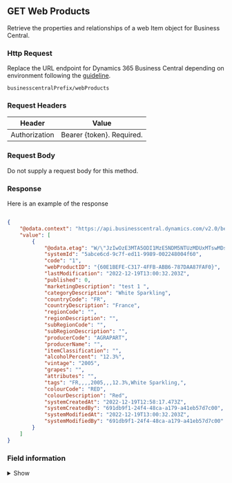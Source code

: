 ## GET Web Products

Retrieve the properties and relationships of a web Item object for Business Central.

### Http Request

Replace the URL endpoint for Dynamics 365 Business Central depending on environment following the [guideline](#endpoints-businesscentralPrefix-structure).

~~~ api
businesscentralPrefix/webProducts
~~~

### Request Headers

Header | Value |
--- | --- |
Authorization | Bearer {token}. Required.|

### Request Body

Do not supply a request body for this method.

### Response

Here is an example of the response

```json

{
    "@odata.context": "https://api.businesscentral.dynamics.com/v2.0/bevicasaas.onmicrosoft.com/tvt_develop/api/tvisiontech/webbevica/v2.0/$metadata#companies(08f3eaa4-1d0f-ed11-90eb-0022480090f7)/webProducts",
    "value": [
        {
            "@odata.etag": "W/\"JzIwOzE3MTA5ODI1MzE5NDM5NTUzMDUxMTswMDsn\"",
            "systemId": "5abce6cd-9c7f-ed11-9989-002248004f60",
            "code": "1",
            "webProductID": "{60E1BEFE-C317-4FFB-ABB6-787DAA87FAF0}",
            "lastModification": "2022-12-19T13:00:32.203Z",
            "published": 0,
            "marketingDescription": "test 1 ",
            "categoryDescription": "White Sparkling",
            "countryCode": "FR",
            "countryDescription": "France",
            "regionCode": "",
            "regionDescription": "",
            "subRegionCode": "",
            "subRegionDescription": "",
            "producerCode": "AGRAPART",
            "producerName": "",
            "itemClassification": "",
            "alcoholPercent": "12.3%",
            "vintage": "2005",
            "grapes": "",
            "attributes": "",
            "tags": "FR,,,,2005,,,12.3%,White Sparkling,",
            "colourCode": "RED",
            "colourDescription": "Red",
            "systemCreatedAt": "2022-12-19T12:58:17.473Z",
            "systemCreatedBy": "691db9f1-24f4-48ca-a179-a41eb57d7c00",
            "systemModifiedAt": "2022-12-19T13:00:32.203Z",
            "systemModifiedBy": "691db9f1-24f4-48ca-a179-a41eb57d7c00"
        }
    ]
}
```

### Field information
<details>
  <summary>Show</summary>

| Relation | Source Table | Field Caption | Field Type | Field Length | Note |
| ----------- | ----------- | ----------- | ---------- | ------------ |---------- |
|  1       |  Web Product      |  Code        | String |  20          |           |
|  1       |  Web Product      |  Web Product Id  | String |  20      |           |
|  1       |  Web Product      |  Web Last Md. Date Time  | DateTime     |           |
|  1       |  Web Product      |  Published  | Boolean    |               ||
|  1       |  Web Product      |  Last Modification  | DateTime          ||
|  1       |  Web Product      |  Marketing Description  |String |100 |
|  1       |  Web Product      |  Category Code  |String | 20 |
|  1       |  Web Product      |  Category Description  |String | 50 |
|  1       |  Web Product      |  Country Code  |String | 20 |
|  1       |  Web Product      |  Country Description  |  String | 50|
|  1       |  Web Product      |  Region Code  |String | 20 |
|  1       |  Web Product      |  Region Description  |String | 50 |
|  1       |  Web Product      |  SubRegion Code  |String | 20 |
|  1       |  Web Product      |  SubRegion Description  |String | 50 |
|  1       |  Web Product      |  Producer  |String | 20 |
|  1       |  Web Product      |  Item Classification  |String | 20 |
|  1       |  Web Product      |  Alcohol Percent  |Decimal ||
|  1       |  Web Product      |  Vintage  |String | 10 |
|  1       |  Web Product      |  Grapes  |String |  |
|  1       |  Web Product      |  Attributes  |String |  |
|  1       |  Web Product      |  Tags  |String |  |
|  1       |  Web Product      |  Colour Code  |String | 20 |
|  1       |  Web Product      |  Colour Description  |String | 50 |
|  1       |  Web Product      |  System Id | GUID |  |  |
|  1       |  Web Product      |  System Created At | DateTime |  |  |
|  1       |  Web Product      |  System Created By  | String |  |  |
|  1       |  Web Product      |  System Modified At | DateTime |  |  |
|  1       |  Web Product      |  System Modified By | String |  |  |
<!-- |  1..1    |  SKU\Variant  |  Web Item Id  |String | XXX |
|  1..1    |  SKU\Variant  |  Published  |Boolean ||
|  1..1    |  SKU\Variant  |  Deleted  |Boolean ||
|  1..1    |  SKU\Variant  |  Web Last Mod. Date Time  | DateTime ||
|  1..1    |  SKU\Variant  |  Item No.  |String | XXX |
|  1..1    |  SKU\Variant  |  Blocked  | Boolean ||
|  1..1    |  SKU\Variant  |  Last Modification  | DateTime ||
|  1..1    |  SKU\Variant  |  Description  |String | XXX |
|  1..1    |  SKU\Variant  |  Base UoM Code  |String | XXX |
|  1..1    |  SKU\Variant  |  Base UoM Description  |String | XXX |
|  1..1    |  SKU\Variant  |  Sales UoM Code  |String | XXX |
|  1..1    |  SKU\Variant  |  Sales UoM Description  |String | XXX |
|  1..1    |  SKU\Variant  |  Sales UoM Qty Per  | Decimal ||
|  1..1    |  SKU\Variant  |  Unit Volume  | Decimal ||
|  1..1    |  SKU\Variant  |  Unit Price With Duty  |Decimal ||
|  1..1    |  SKU\Variant  |  Unit Price WithOut Duty  |Decimal ||
|  1..1    |  SKU\Variant  |  Stock Quantity Base  |Decimal ||
|  1..1    |  SKU\Variant  |  Bottles Per Case | Decimal||
|  1..1    |  SKU\Variant  |  Purchasing Code | String||
|  1..1    |  SKU\Variant  |  Unit Weight | Decimal||
|  1..1    |  SKU\Variant  |  Sales Unit Weight | Decimal||
|  1..1    |  SKU\Variant  |  Web UoM Code | String||
|  1..1    |  SKU\Variant  |  Web UoM Description | String||
|  1..1    |  SKU\Variant  |  Web Sale Only Unit | Decimal||
|  1..1    |  SKU\Variant  |  Web Catalogue  | String|| -->

